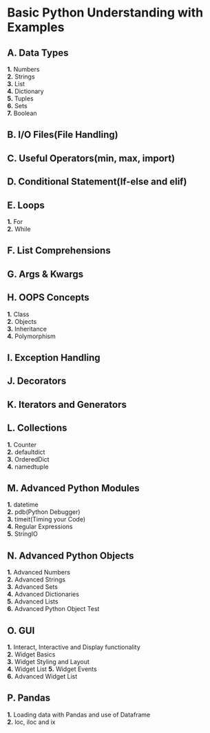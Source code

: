 # Basic Python Understanding with Examples  

## A. Data Types  
__1.__ Numbers  
__2.__ Strings  
__3.__ List  
__4.__ Dictionary  
__5.__ Tuples  
__6.__ Sets   
__7.__ Boolean    

## B. I/O Files(File Handling)    

## C. Useful Operators(min, max, import)  

## D. Conditional Statement(If-else and elif) 

## E. Loops  
__1.__ For  
__2.__ While 

## F. List Comprehensions  

## G. Args & Kwargs

## H. OOPS Concepts  
__1.__ Class      
__2.__ Objects         
__3.__ Inheritance     
__4.__ Polymorphism  
  
## I. Exception Handling  

## J. Decorators  

## K. Iterators and Generators 
  
## L. Collections  
__1.__ Counter  
__2.__ defaultdict  
__3.__ OrderedDict  
__4.__ namedtuple  
  
## M. Advanced Python Modules  
__1.__ datetime  
__2.__ pdb(Python Debugger)  
__3.__ timeit(Timing your Code)  
__4.__ Regular Expressions  
__5.__ StringIO  

## N. Advanced Python Objects  
__1.__ Advanced Numbers  
__2.__ Advanced Strings  
__3.__ Advanced Sets  
__4.__ Advanced Dictionaries  
__5.__ Advanced Lists  
__6.__ Advanced Python Object Test  
  
## O. GUI  
__1.__ Interact, Interactive and Display functionality  
__2.__ Widget Basics  
__3.__ Widget Styling and Layout  
__4.__ Widget List
__5.__ Widget Events  
__6.__ Advanced Widget List  

## P. Pandas  
__1.__ Loading data with Pandas and use of Dataframe  
__2.__ loc, iloc and ix

  


